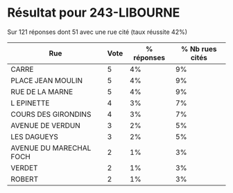 # Résultat pour 243-LIBOURNE

Sur 121 réponses dont 51 avec une rue cité (taux réussite 42%)

| Rue | Vote | % réponses | % Nb rues cités|
|-----|------|------------|----------------|
| CARRE | 5 | 4% | 9%|
| PLACE JEAN MOULIN | 5 | 4% | 9%|
| RUE DE LA MARNE | 5 | 4% | 9%|
| L EPINETTE | 4 | 3% | 7%|
| COURS DES GIRONDINS | 4 | 3% | 7%|
| AVENUE DE VERDUN | 3 | 2% | 5%|
| LES DAGUEYS | 3 | 2% | 5%|
| AVENUE DU MARECHAL FOCH | 2 | 1% | 3%|
| VERDET | 2 | 1% | 3%|
| ROBERT | 2 | 1% | 3%|
